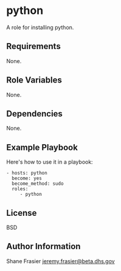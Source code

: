 python
=========

A role for installing python.

Requirements
------------

None.

Role Variables
--------------

None.

Dependencies
------------

None.

Example Playbook
----------------

Here's how to use it in a playbook:

    - hosts: python
      become: yes
      become_method: sudo
      roles:
         - python

License
-------

BSD

Author Information
------------------

Shane Frasier <jeremy.frasier@beta.dhs.gov>
